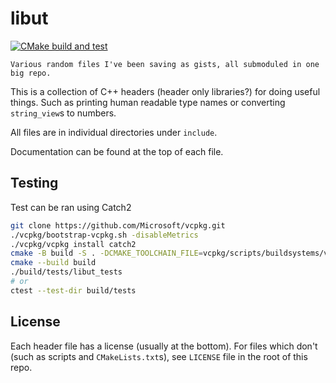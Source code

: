 # libut

[![CMake build and test](https://github.com/dk949/libut/actions/workflows/cmake-multi-platform.yml/badge.svg)](https://github.com/dk949/libut/actions/workflows/cmake-multi-platform.yml)

    Various random files I've been saving as gists, all submoduled in one big repo.

This is a collection of C++ headers (header only libraries?) for doing useful
things. Such as printing human readable type names or converting `string_view`s
to numbers.

All files are in individual directories under `include`.

Documentation can be found at the top of each file.

## Testing

Test can be ran using Catch2

```sh
git clone https://github.com/Microsoft/vcpkg.git
./vcpkg/bootstrap-vcpkg.sh -disableMetrics
./vcpkg/vcpkg install catch2
cmake -B build -S . -DCMAKE_TOOLCHAIN_FILE=vcpkg/scripts/buildsystems/vcpkg.cmake
cmake --build build
./build/tests/libut_tests
# or
ctest --test-dir build/tests
```

## License

Each header file has a license (usually at the bottom). For files which don't
(such as scripts and `CMakeLists.txt`s), see `LICENSE` file in the root of this
repo.
